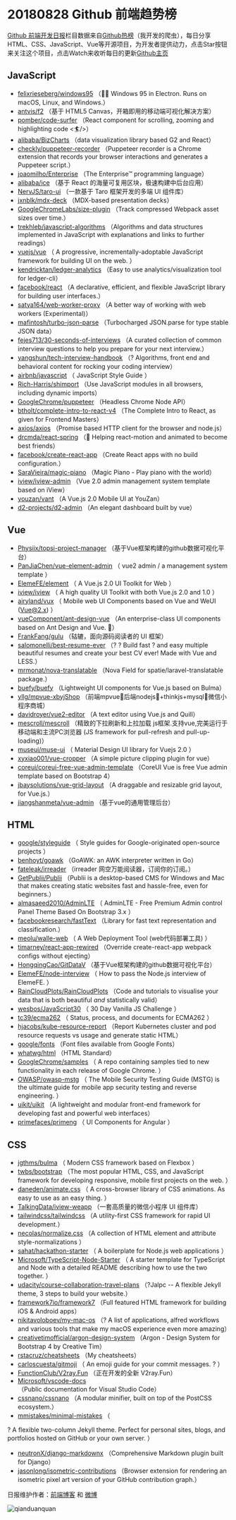 # 20180828 Github 前端趋势榜

[Github 前端开发日报](http://caibaojian.com/c/news)栏目数据来自[Github热榜](http://news.caibaojian.com/)（我开发的爬虫），每日分享HTML、CSS、JavaScript、Vue等开源项目，为开发者提供动力，点击Star按钮来关注这个项目，点击Watch来收听每日的更新[Github主页](https://github.com/kujian/githubTrending)
## JavaScript

* [felixrieseberg/windows95](https://github.com/felixrieseberg/windows95) （💩🚀 Windows 95 in Electron. Runs on macOS, Linux, and Windows.）
* [antvis/f2](https://github.com/antvis/f2) （基于 HTML5 Canvas，开箱即用的移动端可视化解决方案）
* [pomber/code-surfer](https://github.com/pomber/code-surfer) （React component for scrolling, zooming and highlighting code &lt;🏄/&gt;）
* [alibaba/BizCharts](https://github.com/alibaba/BizCharts) （data visualization library based G2 and React）
* [checkly/puppeteer-recorder](https://github.com/checkly/puppeteer-recorder) （Puppeteer recorder is a Chrome extension that records your browser interactions and generates a Puppeteer script.）
* [joaomilho/Enterprise](https://github.com/joaomilho/Enterprise) （The Enterprise™ programming language）
* [alibaba/ice](https://github.com/alibaba/ice) （基于 React 的海量可复用区块，极速构建中后台应用）
* [NervJS/taro-ui](https://github.com/NervJS/taro-ui) （一款基于 Taro 框架开发的多端 UI 组件库）
* [jxnblk/mdx-deck](https://github.com/jxnblk/mdx-deck) （MDX-based presentation decks）
* [GoogleChromeLabs/size-plugin](https://github.com/GoogleChromeLabs/size-plugin) （Track compressed Webpack asset sizes over time.）
* [trekhleb/javascript-algorithms](https://github.com/trekhleb/javascript-algorithms) （Algorithms and data structures implemented in JavaScript with explanations and links to further readings）
* [vuejs/vue](https://github.com/vuejs/vue) （
        A progressive, incrementally-adoptable JavaScript framework for building UI on the web.
      ）
* [kendricktan/ledger-analytics](https://github.com/kendricktan/ledger-analytics) （Easy to use analytics/visualization tool for ledger-cli）
* [facebook/react](https://github.com/facebook/react) （A declarative, efficient, and flexible JavaScript library for building user interfaces.）
* [satya164/web-worker-proxy](https://github.com/satya164/web-worker-proxy) （A better way of working with web workers (Experimental)）
* [mafintosh/turbo-json-parse](https://github.com/mafintosh/turbo-json-parse) （Turbocharged JSON.parse for type stable JSON data）
* [fejes713/30-seconds-of-interviews](https://github.com/fejes713/30-seconds-of-interviews) （A curated collection of common interview questions to help you prepare for your next interview.）
* [yangshun/tech-interview-handbook](https://github.com/yangshun/tech-interview-handbook) （? Algorithms, front end and behavioral content for rocking your coding interview）
* [airbnb/javascript](https://github.com/airbnb/javascript) （
        JavaScript Style Guide
      ）
* [Rich-Harris/shimport](https://github.com/Rich-Harris/shimport) （Use JavaScript modules in all browsers, including dynamic imports）
* [GoogleChrome/puppeteer](https://github.com/GoogleChrome/puppeteer) （Headless Chrome Node API）
* [btholt/complete-intro-to-react-v4](https://github.com/btholt/complete-intro-to-react-v4) （The Complete Intro to React, as given for Frontend Masters）
* [axios/axios](https://github.com/axios/axios) （Promise based HTTP client for the browser and node.js）
* [drcmda/react-spring](https://github.com/drcmda/react-spring) （🙌 Helping react-motion and animated to become best friends）
* [facebook/create-react-app](https://github.com/facebook/create-react-app) （Create React apps with no build configuration.）
* [SaraVieira/magic-piano](https://github.com/SaraVieira/magic-piano) （Magic Piano - Play piano with the world）
* [iview/iview-admin](https://github.com/iview/iview-admin) （Vue 2.0 admin management system template based on iView）
* [youzan/vant](https://github.com/youzan/vant) （A Vue.js 2.0 Mobile UI at YouZan）
* [d2-projects/d2-admin](https://github.com/d2-projects/d2-admin) （An elegant dashboard built by vue）

## Vue

* [Physiix/topsi-project-manager](https://github.com/Physiix/topsi-project-manager) （基于Vue框架构建的github数据可视化平台）
* [PanJiaChen/vue-element-admin](https://github.com/PanJiaChen/vue-element-admin) （
        vue2 admin / a management system template
      ）
* [ElemeFE/element](https://github.com/ElemeFE/element) （
        A Vue.js 2.0 UI Toolkit for Web
      ）
* [iview/iview](https://github.com/iview/iview) （
        A high quality UI Toolkit with both Vue.js 2.0 and 1.0
      ）
* [airyland/vux](https://github.com/airyland/vux) （
        Mobile web UI Components based on Vue and WeUI (Vue@2.x)
      ）
* [vueComponent/ant-design-vue](https://github.com/vueComponent/ant-design-vue) （An enterprise-class UI components based on Ant Design and Vue. 🐜）
* [FrankFang/gulu](https://github.com/FrankFang/gulu) （轱辘，面向源码阅读者的 UI 框架）
* [salomonelli/best-resume-ever](https://github.com/salomonelli/best-resume-ever) （? ? Build fast ? and easy multiple beautiful resumes and create your best CV ever! Made with Vue and LESS.）
* [mrmonat/nova-translatable](https://github.com/mrmonat/nova-translatable) （Nova Field for spatie/laravel-translatable package.）
* [buefy/buefy](https://github.com/buefy/buefy) （Lightweight UI components for Vue.js based on Bulma）
* [yllg/mpvue-xbyjShop](https://github.com/yllg/mpvue-xbyjShop) （前端mpvue🚀后端nodejs🔋+thinkjs+mysql📂微信小程序商城）
* [davidroyer/vue2-editor](https://github.com/davidroyer/vue2-editor) （A text editor using Vue.js and Quill）
* [mescroll/mescroll](https://github.com/mescroll/mescroll) （精致的下拉刷新和上拉加载 js框架.支持vue,完美运行于移动端和主流PC浏览器 (JS framework for pull-refresh and pull-up-loading)）
* [museui/muse-ui](https://github.com/museui/muse-ui) （
        Material Design UI library for Vuejs 2.0
      ）
* [xyxiao001/vue-cropper](https://github.com/xyxiao001/vue-cropper) （A simple picture clipping plugin for vue）
* [coreui/coreui-free-vue-admin-template](https://github.com/coreui/coreui-free-vue-admin-template) （CoreUI Vue is free Vue admin template based on Bootstrap 4）
* [jbaysolutions/vue-grid-layout](https://github.com/jbaysolutions/vue-grid-layout) （A draggable and resizable grid layout, for Vue.js.）
* [jiangshanmeta/vue-admin](https://github.com/jiangshanmeta/vue-admin) （基于vue的通用管理后台）

## HTML

* [google/styleguide](https://github.com/google/styleguide) （
        Style guides for Google-originated open-source projects
      ）
* [benhoyt/goawk](https://github.com/benhoyt/goawk) （GoAWK: an AWK interpreter written in Go）
* [fateleak/irreader](https://github.com/fateleak/irreader) （irreader 网空万能阅读器，订阅你的订阅。）
* [GetPublii/Publii](https://github.com/GetPublii/Publii) （Publii is a desktop-based CMS for Windows and Mac that makes creating static websites fast and hassle-free, even for beginners.）
* [almasaeed2010/AdminLTE](https://github.com/almasaeed2010/AdminLTE) （
        AdminLTE - Free Premium Admin control Panel Theme Based On Bootstrap 3.x
      ）
* [facebookresearch/fastText](https://github.com/facebookresearch/fastText) （Library for fast text representation and classification.）
* [meolu/walle-web](https://github.com/meolu/walle-web) （
        A Web Deployment Tool (web代码部署工具)
      ）
* [timarney/react-app-rewired](https://github.com/timarney/react-app-rewired) （Override create-react-app webpack configs without ejecting）
* [HongqingCao/GitDataV](https://github.com/HongqingCao/GitDataV) （基于Vue框架构建的github数据可视化平台）
* [ElemeFE/node-interview](https://github.com/ElemeFE/node-interview) （
        How to pass the Node.js interview of ElemeFE.
      ）
* [RainCloudPlots/RainCloudPlots](https://github.com/RainCloudPlots/RainCloudPlots) （Code and tutorials to visualise your data that is both beautiful *and* statistically valid）
* [wesbos/JavaScript30](https://github.com/wesbos/JavaScript30) （
        30 Day Vanilla JS Challenge
      ）
* [tc39/ecma262](https://github.com/tc39/ecma262) （
        Status, process, and documents for ECMA262
      ）
* [hjacobs/kube-resource-report](https://github.com/hjacobs/kube-resource-report) （Report Kubernetes cluster and pod resource requests vs usage and generate static HTML）
* [google/fonts](https://github.com/google/fonts) （Font files available from Google Fonts）
* [whatwg/html](https://github.com/whatwg/html) （HTML Standard）
* [GoogleChrome/samples](https://github.com/GoogleChrome/samples) （
        A repo containing samples tied to new functionality in each release of Google Chrome.
      ）
* [OWASP/owasp-mstg](https://github.com/OWASP/owasp-mstg) （
         The Mobile Security Testing Guide (MSTG) is the ultimate guide for mobile app security testing and reverse engineering.
      ）
* [uikit/uikit](https://github.com/uikit/uikit) （A lightweight and modular front-end framework for developing fast and powerful web interfaces）
* [primefaces/primeng](https://github.com/primefaces/primeng) （
        UI Components for Angular
      ）

## CSS

* [jgthms/bulma](https://github.com/jgthms/bulma) （
        Modern CSS framework based on Flexbox
      ）
* [twbs/bootstrap](https://github.com/twbs/bootstrap) （The most popular HTML, CSS, and JavaScript framework for developing responsive, mobile first projects on the web.
      ）
* [daneden/animate.css](https://github.com/daneden/animate.css) （
        A cross-browser library of CSS animations. As easy to use as an easy thing.
      ）
* [TalkingData/iview-weapp](https://github.com/TalkingData/iview-weapp) （一套高质量的微信小程序 UI 组件库）
* [tailwindcss/tailwindcss](https://github.com/tailwindcss/tailwindcss) （A utility-first CSS framework for rapid UI development.）
* [necolas/normalize.css](https://github.com/necolas/normalize.css) （A collection of HTML element and attribute style-normalizations
      ）
* [sahat/hackathon-starter](https://github.com/sahat/hackathon-starter) （
        A boilerplate for Node.js web applications
      ）
* [Microsoft/TypeScript-Node-Starter](https://github.com/Microsoft/TypeScript-Node-Starter) （
        A starter template for TypeScript and Node with a detailed README describing how to use the two together.
      ）
* [udacity/course-collaboration-travel-plans](https://github.com/udacity/course-collaboration-travel-plans) （?Jalpc -- A flexible Jekyll theme, 3 steps to build your website.）
* [framework7io/framework7](https://github.com/framework7io/framework7) （Full featured HTML framework for building iOS &amp; Android apps）
* [nikitavoloboev/my-mac-os](https://github.com/nikitavoloboev/my-mac-os) （? A list of applications, alfred workflows and various tools that make my macOS experience even more amazing）
* [creativetimofficial/argon-design-system](https://github.com/creativetimofficial/argon-design-system) （Argon - Design System for Bootstrap 4 by Creative Tim）
* [rstacruz/cheatsheets](https://github.com/rstacruz/cheatsheets) （My cheatsheets）
* [carloscuesta/gitmoji](https://github.com/carloscuesta/gitmoji) （
        An emoji guide for your commit messages. ? 
      ）
* [FunctionClub/V2ray.Fun](https://github.com/FunctionClub/V2ray.Fun) （正在开发的全新 V2ray.Fun）
* [Microsoft/vscode-docs](https://github.com/Microsoft/vscode-docs) （Public documentation for Visual Studio Code）
* [cssnano/cssnano](https://github.com/cssnano/cssnano) （A modular minifier, built on top of the PostCSS ecosystem.）
* [mmistakes/minimal-mistakes](https://github.com/mmistakes/minimal-mistakes) （
        
? A flexible two-column Jekyll theme. Perfect for personal sites, blogs, and portfolios hosted on GitHub or your own server.
      ）
* [neutronX/django-markdownx](https://github.com/neutronX/django-markdownx) （Comprehensive Markdown plugin built for Django）
* [jasonlong/isometric-contributions](https://github.com/jasonlong/isometric-contributions) （Browser extension for rendering an isometric pixel art version of your GitHub contribution graph.）


日报维护作者：[前端博客](http://caibaojian.com/) 和 [微博](http://caibaojian.com/go/weibo)

![qianduanquan](https://user-images.githubusercontent.com/3055447/38468989-651132ac-3b80-11e8-8e6b-15122322a9d7.png)